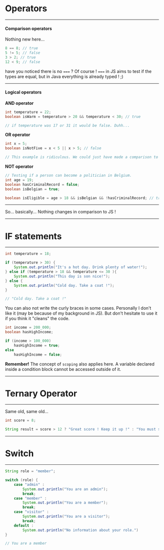 # Operators

---

#### Comparison operators

Nothing new here...

```java
8 == 8; // true
5 != 5; // false
3 > 2; // true
12 < 9; // false
```

have you noticed there is no `===` ? Of course ! `===` in JS aims to test if the types are equal, but in Java everything is already typed ! ;)

---

#### Logical operators

**AND operator**

```java
int temperature = 22;
boolean isWarm = temperature > 20 && temperature < 30; // true

// if temperature was 17 or 31 it would be false. Duhh...
```

**OR operator**

```java
int x = 5;
boolean isNotFive = x < 5 || x > 5; // false

// This example is ridiculous. We could just have made a comparison to know if it was not equal to 5. But you get it...
```

**NOT operator**

```java
// Testing if a person can become a politician in Belgium.
int age = 19;
boolean hasCriminalRecord = false;
boolean isBelgian = true;

boolean isEligible = age > 18 && isBelgian && !hasCriminalRecord; // true
```

---

So... basically... Nothing changes in comparison to JS !

---

# IF statements

---

```java
int temperature = 18;

if (temperature > 30) {
    System.out.println("It's a hot day. Drink plenty of water!");
} else if (temperature > 18 && temperature <= 30 ){
    System.out.println("This day is son nice!");
} else {
    System.out.println("Cold day. Take a coat !");
}

// "Cold day. Take a coat !"
```

You can also not write the curly braces in some cases. Personally I don't like it (may be because of my background in JS). But don't hesitate to use it if you think it "cleans" the code.

```java
int income = 200_000;
boolean hasHighIncome;

if (income > 100_000)
    hasHighIncome = true;
else
    hasHighIncome = false;
```

**Remember!** The concept of `scoping` also applies here. A variable declared inside a condition block cannot be accessed outside of it.

---

# Ternary Operator

---

Same old, same old...

```java
int score = 8;

String result = score > 12 ? "Great score ! Keep it up !" : "You must study a little more";
```

---

# Switch

---

```java
String role = "member";

switch (role) {
    case "admin" :
        System.out.println("You are an admin");
        break;
    case "member" :
        System.out.println("You are a member");
        break;
    case "visitor" :
        System.out.println("You are a visitor");
        break;
    default :
        System.out.println("No information about your role.")
}

// You are a member

```
